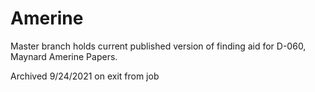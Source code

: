 # Amerine
Master branch holds current published version of finding aid for D-060, Maynard Amerine Papers.

Archived 9/24/2021 on exit from job
